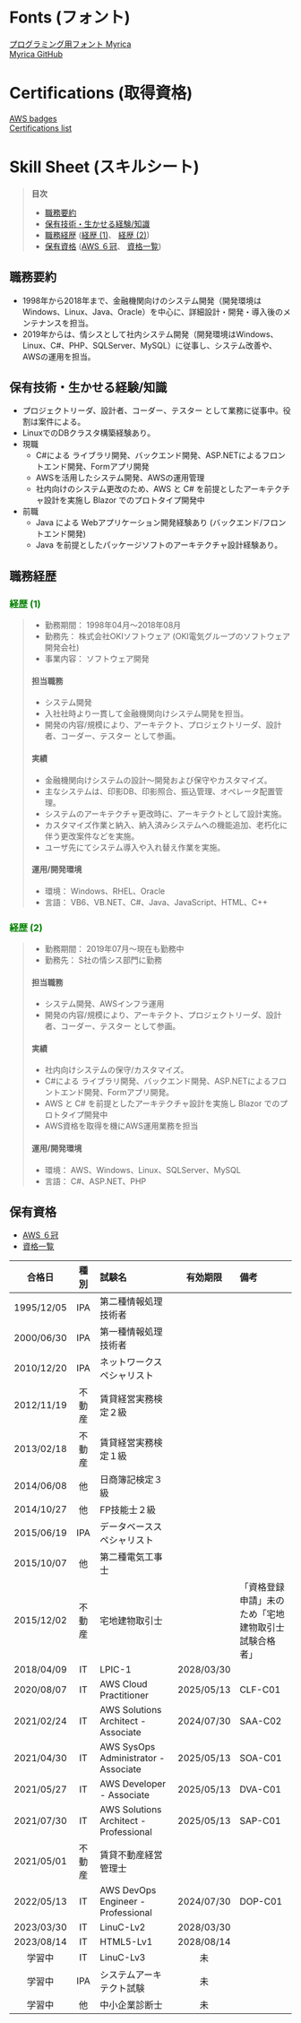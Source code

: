 # Fonts (フォント)  
[プログラミング用フォント Myrica](https://myrica.estable.jp/)  
[Myrica GitHub](https://github.com/tomokuni/Myrica)  

  
# Certifications (取得資格)  
[AWS badges](https://www.credly.com/users/tomokuni-sekiya/badges)  
[Certifications list](https://1drv.ms/x/s!AhO5VeFzguBkgZVR9KpNu_DoO_I07w?e=JndUzP)  


# Skill Sheet (スキルシート)

> **目次**
> - [職務要約](#職務要約)
> - [保有技術・生かせる経験/知識](#保有技術・生かせる経験/知識)
> - [職務経歴](#職務経歴) ([経歴 (1)](#経歴-(1))、 [経歴 (2)](#経歴-(2)))
> - [保有資格](#保有資格) ([AWS ６冠](https://www.credly.com/users/tomokuni-sekiya/badges)、  [資格一覧](https://1drv.ms/x/s!AhO5VeFzguBkgZVR9KpNu_DoO_I07w?e=JndUzP))


## 職務要約
- 1998年から2018年まで、金融機関向けのシステム開発（開発環境はWindows、Linux、Java、Oracle）を中心に、詳細設計・開発・導入後のメンテナンスを担当。
- 2019年からは、情シスとして社内システム開発（開発環境はWindows、Linux、C#、PHP、SQLServer、MySQL）に従事し、システム改善や、AWSの運用を担当。


## 保有技術・生かせる経験/知識
- プロジェクトリーダ、設計者、コーダー、テスター として業務に従事中。役割は案件による。
- LinuxでのDBクラスタ構築経験あり。
- 現職
  - C#による ライブラリ開発、バックエンド開発、ASP.NETによるフロントエンド開発、Formアプリ開発
  - AWSを活用したシステム開発、AWSの運用管理
  - 社内向けのシステム更改のため、AWS と C# を前提としたアーキテクチャ設計を実施し Blazor でのプロトタイプ開発中
- 前職
  - Java による Webアプリケーション開発経験あり (バックエンド/フロントエンド開発)
  - Java を前提としたパッケージソフトのアーキテクチャ設計経験あり。

## 職務経歴
### <span style="color: Green">経歴 (1)</span>
> - 勤務期間： 1998年04月～2018年08月
> - 勤務先： 株式会社OKIソフトウェア (OKI電気グループのソフトウェア開発会社)
> - 事業内容： ソフトウェア開発
> #### 担当職務
> - システム開発 
> - 入社社時より一貫して金融機関向けシステム開発を担当。
> - 開発の内容/規模により、アーキテクト、プロジェクトリーダ、設計者、コーダー、テスター として参画。 
> #### 実績 
> - 金融機関向けシステムの設計～開発および保守やカスタマイズ。
> - 主なシステムは、印影DB、印影照合、振込管理、オペレータ配置管理。
> - システムのアーキテクチャ更改時に、アーキテクトとして設計実施。
> - カスタマイズ作業と納入、納入済みシステムへの機能追加、老朽化に伴う更改案件などを実施。 
> - ユーザ先にてシステム導入や入れ替え作業を実施。 
> #### 運用/開発環境 
> - 環境： Windows、RHEL、Oracle 
> - 言語： VB6、VB.NET、C#、Java、JavaScript、HTML、C++ 


### <font color="Green">経歴 (2)</font>
> - 勤務期間： 2019年07月～現在も勤務中
> - 勤務先： S社の情シス部門に勤務
> #### 担当職務
> - システム開発、AWSインフラ運用
> - 開発の内容/規模により、アーキテクト、プロジェクトリーダ、設計者、コーダー、テスター として参画。 
> #### 実績
> - 社内向けシステムの保守/カスタマイズ。
> - C#による ライブラリ開発、バックエンド開発、ASP.NETによるフロントエンド開発、Formアプリ開発。
> - AWS と C# を前提としたアーキテクチャ設計を実施し Blazor でのプロトタイプ開発中
> - AWS資格を取得を機にAWS運用業務を担当
> #### 運用/開発環境
> - 環境： AWS、Windows、Linux、SQLServer、MySQL 
> - 言語： C#、ASP.NET、PHP


## 保有資格
- [AWS ６冠](https://www.credly.com/users/tomokuni-sekiya/badges)
- [資格一覧](https://1drv.ms/x/s!AhO5VeFzguBkgZVR9KpNu_DoO_I07w?e=JndUzP)  

|合格日|種別|試験名|有効期限|備考|
|:--:|:--:|:--|:--:|:--|
|1995/12/05|IPA|第二種情報処理技術者|||
|2000/06/30|IPA|第一種情報処理技術者|||
|2010/12/20|IPA|ネットワークスペシャリスト||
|2012/11/19|不動産|賃貸経営実務検定２級|||
|2013/02/18|不動産|賃貸経営実務検定１級|||
|2014/06/08|他|日商簿記検定３級|||
|2014/10/27|他|FP技能士２級|||
|2015/06/19|IPA|データベーススペシャリスト|||
|2015/10/07|他|第二種電気工事士|||
|2015/12/02|不動産|宅地建物取引士||「資格登録申請」未のため「宅地建物取引士試験合格者」|
|2018/04/09|IT|LPIC-1|2028/03/30||
|2020/08/07|IT|AWS Cloud Practitioner|2025/05/13|CLF-C01|
|2021/02/24|IT|AWS Solutions Architect - Associate|2024/07/30|SAA-C02|
|2021/04/30|IT|AWS SysOps Administrator - Associate|2025/05/13|SOA-C01|
|2021/05/27|IT|AWS Developer - Associate|2025/05/13|DVA-C01|
|2021/07/30|IT|AWS Solutions Architect - Professional|2025/05/13|SAP-C01|
|2021/05/01|不動産|賃貸不動産経営管理士||
|2022/05/13|IT|AWS DevOps Engineer - Professional|2024/07/30|DOP-C01|
|2023/03/30|IT|LinuC-Lv2|2028/03/30||
|2023/08/14|IT|HTML5-Lv1|2028/08/14||
|学習中|IT|LinuC-Lv3|未||
|学習中|IPA|システムアーキテクト試験|未||
|学習中|他|中小企業診断士|未||
